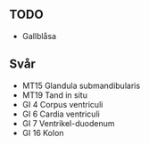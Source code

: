 ## TODO
- Gallblåsa
## Svår
- MT15 Glandula submandibularis
- MT19 Tand in situ
- GI 4 Corpus ventriculi
- GI 6 Cardia ventriculi
- GI 7 Ventrikel-duodenum
- GI 16 Kolon
